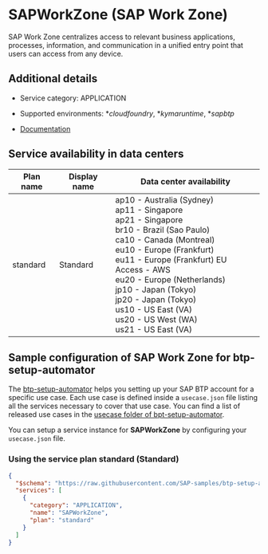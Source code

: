 # SAPWorkZone (SAP Work Zone)

SAP Work Zone centralizes access to relevant business applications, processes, information, and communication in a unified entry point that users can access from any device.

## Additional details
- Service category: APPLICATION
- Supported environments: **cloudfoundry*, **kymaruntime*, **sapbtp*

- [Documentation](https://help.sap.com/viewer/product/WZ/Cloud/en-US)

## Service availability in data centers

| Plan name | Display name | Data center availability  |
|------|----------------|---------------------------|
|  standard  |  Standard  | ap10 - Australia (Sydney)<br> ap11 - Singapore<br> ap21 - Singapore<br> br10 - Brazil (Sao Paulo)<br> ca10 - Canada (Montreal)<br> eu10 - Europe (Frankfurt)<br> eu11 - Europe (Frankfurt) EU Access - AWS<br> eu20 - Europe (Netherlands)<br> jp10 - Japan (Tokyo)<br> jp20 - Japan (Tokyo)<br> us10 - US East (VA)<br> us20 - US West (WA)<br> us21 - US East (VA)  |

## Sample configuration of **SAP Work Zone** for btp-setup-automator

The [btp-setup-automator](https://github.com/SAP-samples/btp-setup-automator) helps you setting up your SAP BTP account for a specific use case. Each use case is defined inside a `usecase.json` file listing all the services necessary to cover that use case. You can find a list of released use cases in the [usecase folder of bpt-setup-automator](https://github.com/SAP-samples/btp-setup-automator/tree/main/usecases).

You can setup a service instance for **SAPWorkZone** by configuring your `usecase.json` file.

### Using the service plan **standard** (Standard)

```json
{
  "$schema": "https://raw.githubusercontent.com/SAP-samples/btp-setup-automator/main/libs/btpsa-usecase.json",
  "services": [
    {
      "category": "APPLICATION",
      "name": "SAPWorkZone",
      "plan": "standard"
    }
  ]
}
```
